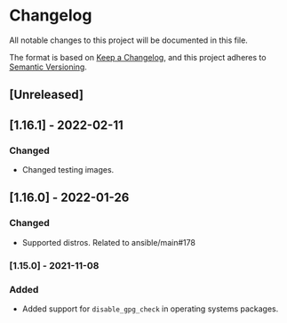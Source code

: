 # Changelog
All notable changes to this project will be documented in this file.

The format is based on [Keep a Changelog](https://keepachangelog.com/en/1.0.0/),
and this project adheres to [Semantic Versioning](https://semver.org/spec/v2.0.0.html).

## [Unreleased]

## [1.16.1] - 2022-02-11
### Changed
- Changed testing images.

## [1.16.0] - 2022-01-26
### Changed
- Supported distros. Related to ansible/main#178

### [1.15.0] - 2021-11-08
### Added
- Added support for `disable_gpg_check` in operating systems packages.
